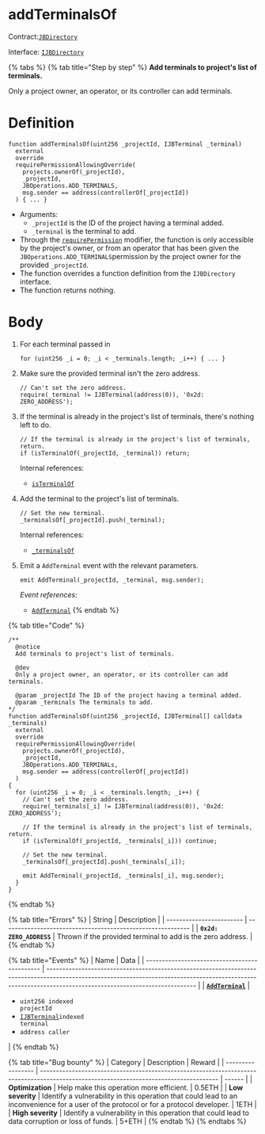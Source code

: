 # addTerminalsOf

Contract:[`JBDirectory`](../)​‌

Interface: [`IJBDirectory`](../../../interfaces/ijbdirectory.md)

{% tabs %}
{% tab title="Step by step" %}
**Add terminals to project's list of terminals.**

Only a project owner, an operator, or its controller can add terminals.

# Definition

```solidity
function addTerminalsOf(uint256 _projectId, IJBTerminal _terminal)
  external
  override
  requirePermissionAllowingOverride(
    projects.ownerOf(_projectId),
    _projectId,
    JBOperations.ADD_TERMINALS,
    msg.sender == address(controllerOf[_projectId])
  ) { ... }
```

* Arguments:
  * `_projectId` is the ID of the project having a terminal added.
  * `_terminal` is the terminal to add.
* Through the [`requirePermission`](../../or-abstract/jboperatable/modifiers/requirepermission.md) modifier, the function is only accessible by the project's owner, or from an operator that has been given the `JBOperations.ADD_TERMINALS`permission by the project owner for the provided `_projectId`.
* The function overrides a function definition from the `IJBDirectory` interface.
* The function returns nothing.

# Body

1.  For each terminal passed in

    ```solidity
    for (uint256 _i = 0; _i < _terminals.length; _i++) { ... }
    ```
2.  Make sure the provided terminal isn't the zero address.

    ```solidity
    // Can't set the zero address.
    require(_terminal != IJBTerminal(address(0)), '0x2d: ZERO_ADDRESS');
    ```
3.  If the terminal is already in the project's list of terminals, there's nothing left to do.

    ```solidity
    // If the terminal is already in the project's list of terminals, return.
    if (isTerminalOf(_projectId, _terminal)) return;
    ```

    Internal references:

    * [`isTerminalOf`](../read/isterminalof.md)
4.  Add the terminal to the project's list of terminals.

    ```solidity
    // Set the new terminal.
    _terminalsOf[_projectId].push(_terminal);
    ```

    Internal references:

    * [`_terminalsOf`](../properties/\_terminalsof.md)
5.  Emit a `AddTerminal` event with the relevant parameters.

    ```solidity
    emit AddTerminal(_projectId, _terminal, msg.sender);
    ```

    _Event references:_

    * [`AddTerminal`](../events/addterminal.md)
{% endtab %}

{% tab title="Code" %}
```solidity
/** 
  @notice 
  Add terminals to project's list of terminals.

  @dev
  Only a project owner, an operator, or its controller can add terminals.

  @param _projectId The ID of the project having a terminal added.
  @param _terminals The terminals to add.
*/
function addTerminalsOf(uint256 _projectId, IJBTerminal[] calldata _terminals)
  external
  override
  requirePermissionAllowingOverride(
    projects.ownerOf(_projectId),
    _projectId,
    JBOperations.ADD_TERMINALs,
    msg.sender == address(controllerOf[_projectId])
  )
{
  for (uint256 _i = 0; _i < _terminals.length; _i++) {
    // Can't set the zero address.
    require(_terminals[_i] != IJBTerminal(address(0)), '0x2d: ZERO_ADDRESS');

    // If the terminal is already in the project's list of terminals, return.
    if (isTerminalOf(_projectId, _terminals[_i])) continue;

    // Set the new terminal.
    _terminalsOf[_projectId].push(_terminals[_i]);

    emit AddTerminal(_projectId, _terminals[_i], msg.sender);
  }
}
```
{% endtab %}

{% tab title="Errors" %}
| String                   | Description                                                 |
| ------------------------ | ----------------------------------------------------------- |
| **`0x2d: ZERO_ADDRESS`** | Thrown if the provided terminal to add is the zero address. |
{% endtab %}

{% tab title="Events" %}
| Name                                          | Data                                                                                                                                                                                                        |
| --------------------------------------------- | ----------------------------------------------------------------------------------------------------------------------------------------------------------------------------------------------------------- |
| [**`AddTerminal`**](../events/addterminal.md) | <ul><li><code>uint256 indexed projectId</code></li><li><a href="../../../interfaces/ijbterminal.md"><code>IJBTerminal</code></a><code>indexed terminal</code></li><li><code>address caller</code></li></ul> |
{% endtab %}

{% tab title="Bug bounty" %}
| Category          | Description                                                                                                                            | Reward |
| ----------------- | -------------------------------------------------------------------------------------------------------------------------------------- | ------ |
| **Optimization**  | Help make this operation more efficient.                                                                                               | 0.5ETH |
| **Low severity**  | Identify a vulnerability in this operation that could lead to an inconvenience for a user of the protocol or for a protocol developer. | 1ETH   |
| **High severity** | Identify a vulnerability in this operation that could lead to data corruption or loss of funds.                                        | 5+ETH  |
{% endtab %}
{% endtabs %}

